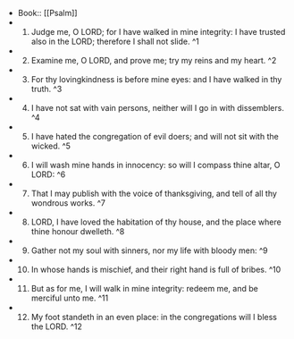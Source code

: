 - Book:: [[Psalm]]
- 1. Judge me, O LORD; for I have walked in mine integrity: I have trusted also in the LORD; therefore I shall not slide. ^1
- 2. Examine me, O LORD, and prove me; try my reins and my heart. ^2
- 3. For thy lovingkindness is before mine eyes: and I have walked in thy truth. ^3
- 4. I have not sat with vain persons, neither will I go in with dissemblers. ^4
- 5. I have hated the congregation of evil doers; and will not sit with the wicked. ^5
- 6. I will wash mine hands in innocency: so will I compass thine altar, O LORD: ^6
- 7. That I may publish with the voice of thanksgiving, and tell of all thy wondrous works. ^7
- 8. LORD, I have loved the habitation of thy house, and the place where thine honour dwelleth. ^8
- 9. Gather not my soul with sinners, nor my life with bloody men: ^9
- 10. In whose hands is mischief, and their right hand is full of bribes. ^10
- 11. But as for me, I will walk in mine integrity: redeem me, and be merciful unto me. ^11
- 12. My foot standeth in an even place: in the congregations will I bless the LORD. ^12
